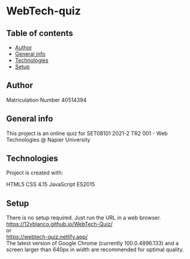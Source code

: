 # WebTech-quiz

## Table of contents

- [Author](#author)
- [General info](#general-info)
- [Technologies](#technologies)
- [Setup](#setup)

## Author

Matriculation Number 40514394

## General info

This project is an online quiz for SET08101 2021-2 TR2 001 - Web Technologies @ Napier University

## Technologies

Project is created with:

HTML5
CSS 4.15
JavaScript ES2015

## Setup

There is no setup required. Just run the URL in a web browser.<br/>
https://12vblanco.github.io/WebTech-Quiz/ <br/>
or<br/>
https://webtech-quiz.netlify.app/ <br/>
The latest version of Google Chrome (currently 100.0.4896.133) and a screen larger than 640px in width are recommended for optimal quality.
